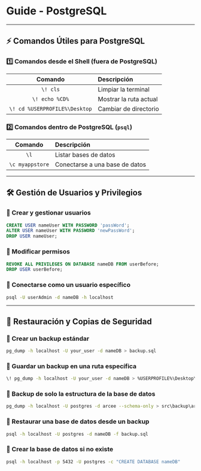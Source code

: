 # Guide - PostgreSQL

---

## **⚡ Comandos Útiles para PostgreSQL**  

### **1️⃣ Comandos desde el Shell (fuera de PostgreSQL)**  
| Comando | Descripción |
| :-----: | :--------- |
| `\! cls` | Limpiar la terminal |
| `\! echo %CD%` | Mostrar la ruta actual |
| `\! cd %USERPROFILE%\Desktop` | Cambiar de directorio |

### **2️⃣ Comandos dentro de PostgreSQL (`psql`)**  
| Comando | Descripción |
| :------: | :--------- |
| `\l` | Listar bases de datos |
| `\c myappstore` | Conectarse a una base de datos |

---

## **🛠️ Gestión de Usuarios y Privilegios**  

### **🔹 Crear y gestionar usuarios**  
```sql
CREATE USER nameUser WITH PASSWORD 'passWord';
ALTER USER nameUser WITH PASSWORD 'newPassWord';
DROP USER nameUser;
```

### **🔹 Modificar permisos**  
```sql
REVOKE ALL PRIVILEGES ON DATABASE nameDB FROM userBefore; 
DROP USER userBefore;
```

### **🔹 Conectarse como un usuario específico**  
```sh
psql -U userAdmin -d nameDB -h localhost
```

---

## **📌 Restauración y Copias de Seguridad**  

### **🔹 Crear un backup estándar**  
```sh
pg_dump -h localhost -U your_user -d nameDB > backup.sql
```

### **🔹 Guardar un backup en una ruta específica**  
```sh
\! pg_dump -h localhost -U your_user -d nameDB > %USERPROFILE%\Desktop\nameDB_backup.sql
```

### **🔹 Backup de solo la estructura de la base de datos**  
```sh
pg_dump -h localhost -U postgres -d arcee --schema-only > src\backup\arcee_backup.sql
```

### **🔹 Restaurar una base de datos desde un backup**  
```sh
psql -h localhost -U postgres -d nameDB -f backup.sql
```

### **🔹 Crear la base de datos si no existe**  
```sh
psql -h localhost -p 5432 -U postgres -c "CREATE DATABASE nameDB"
```

